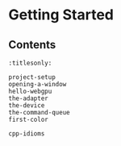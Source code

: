 Getting Started
===============

Contents
--------

```{toctree}
:titlesonly:

project-setup
opening-a-window
hello-webgpu
the-adapter
the-device
the-command-queue
first-color

cpp-idioms
```

